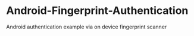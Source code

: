 # Android-Fingerprint-Authentication
Android authentication example via on device fingerprint scanner
